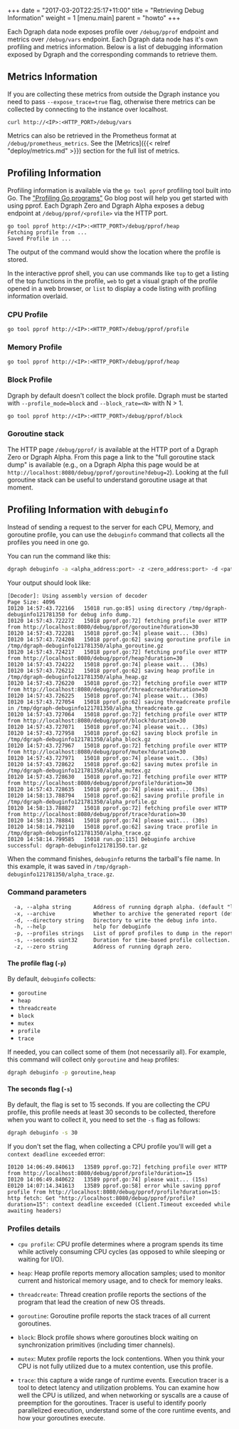 +++
date = "2017-03-20T22:25:17+11:00"
title = "Retrieving Debug Information"
weight = 1
[menu.main]
    parent = "howto"
+++

Each Dgraph data node exposes profile over `/debug/pprof` endpoint and metrics over `/debug/vars` endpoint. Each Dgraph data node has it's own profiling and metrics information. Below is a list of debugging information exposed by Dgraph and the corresponding commands to retrieve them.

## Metrics Information

If you are collecting these metrics from outside the Dgraph instance you need to pass `--expose_trace=true` flag, otherwise there metrics can be collected by connecting to the instance over localhost.

```
curl http://<IP>:<HTTP_PORT>/debug/vars
```

Metrics can also be retrieved in the Prometheus format at `/debug/prometheus_metrics`. See the [Metrics]({{< relref "deploy/metrics.md" >}}) section for the full list of metrics.

## Profiling Information

Profiling information is available via the `go tool pprof` profiling tool built into Go. The ["Profiling Go programs"](https://blog.golang.org/profiling-go-programs) Go blog post will help you get started with using pprof. Each Dgraph Zero and Dgraph Alpha exposes a debug endpoint at `/debug/pprof/<profile>` via the HTTP port.

```
go tool pprof http://<IP>:<HTTP_PORT>/debug/pprof/heap
Fetching profile from ...
Saved Profile in ...
```
The output of the command would show the location where the profile is stored.

In the interactive pprof shell, you can use commands like `top` to get a listing of the top functions in the profile, `web` to get a visual graph of the profile opened in a web browser, or `list` to display a code listing with profiling information overlaid.

### CPU Profile

```
go tool pprof http://<IP>:<HTTP_PORT>/debug/pprof/profile
```

### Memory Profile

```
go tool pprof http://<IP>:<HTTP_PORT>/debug/pprof/heap
```

### Block Profile

Dgraph by default doesn't collect the block profile. Dgraph must be started with `--profile_mode=block` and `--block_rate=<N>` with N > 1.

```
go tool pprof http://<IP>:<HTTP_PORT>/debug/pprof/block
```

### Goroutine stack

The HTTP page `/debug/pprof/` is available at the HTTP port of a Dgraph Zero or Dgraph Alpha. From this page a link to the "full goroutine stack dump" is available (e.g., on a Dgraph Alpha this page would be at `http://localhost:8080/debug/pprof/goroutine?debug=2`). Looking at the full goroutine stack can be useful to understand goroutine usage at that moment.

## Profiling Information with `debuginfo`

Instead of sending a request to the server for each CPU, Memory, and goroutine profile, you can use the `debuginfo` command that collects all the profiles you need in one go.

You can run the command like this:

```sh
dgraph debuginfo -a <alpha_address:port> -z <zero_address:port> -d <path_to_dir_to_store_profiles> 
```

Your output should look like:

```log
[Decoder]: Using assembly version of decoder
Page Size: 4096
I0120 14:57:43.722166   15018 run.go:85] using directory /tmp/dgraph-debuginfo121781350 for debug info dump.
I0120 14:57:43.722272   15018 pprof.go:72] fetching profile over HTTP from http://localhost:8080/debug/pprof/goroutine?duration=30
I0120 14:57:43.722281   15018 pprof.go:74] please wait... (30s)
I0120 14:57:43.724208   15018 pprof.go:62] saving goroutine profile in /tmp/dgraph-debuginfo121781350/alpha_goroutine.gz
I0120 14:57:43.724217   15018 pprof.go:72] fetching profile over HTTP from http://localhost:8080/debug/pprof/heap?duration=30
I0120 14:57:43.724222   15018 pprof.go:74] please wait... (30s)
I0120 14:57:43.726212   15018 pprof.go:62] saving heap profile in /tmp/dgraph-debuginfo121781350/alpha_heap.gz
I0120 14:57:43.726220   15018 pprof.go:72] fetching profile over HTTP from http://localhost:8080/debug/pprof/threadcreate?duration=30
I0120 14:57:43.726225   15018 pprof.go:74] please wait... (30s)
I0120 14:57:43.727054   15018 pprof.go:62] saving threadcreate profile in /tmp/dgraph-debuginfo121781350/alpha_threadcreate.gz
I0120 14:57:43.727064   15018 pprof.go:72] fetching profile over HTTP from http://localhost:8080/debug/pprof/block?duration=30
I0120 14:57:43.727071   15018 pprof.go:74] please wait... (30s)
I0120 14:57:43.727958   15018 pprof.go:62] saving block profile in /tmp/dgraph-debuginfo121781350/alpha_block.gz
I0120 14:57:43.727967   15018 pprof.go:72] fetching profile over HTTP from http://localhost:8080/debug/pprof/mutex?duration=30
I0120 14:57:43.727971   15018 pprof.go:74] please wait... (30s)
I0120 14:57:43.728622   15018 pprof.go:62] saving mutex profile in /tmp/dgraph-debuginfo121781350/alpha_mutex.gz
I0120 14:57:43.728630   15018 pprof.go:72] fetching profile over HTTP from http://localhost:8080/debug/pprof/profile?duration=30
I0120 14:57:43.728635   15018 pprof.go:74] please wait... (30s)
I0120 14:58:13.788794   15018 pprof.go:62] saving profile profile in /tmp/dgraph-debuginfo121781350/alpha_profile.gz
I0120 14:58:13.788827   15018 pprof.go:72] fetching profile over HTTP from http://localhost:8080/debug/pprof/trace?duration=30
I0120 14:58:13.788841   15018 pprof.go:74] please wait... (30s)
I0120 14:58:14.792110   15018 pprof.go:62] saving trace profile in /tmp/dgraph-debuginfo121781350/alpha_trace.gz
I0120 14:58:14.799585   15018 run.go:115] Debuginfo archive successful: dgraph-debuginfo121781350.tar.gz
```

When the command finishes, `debuginfo` returns the tarball's file name. In this example, it was saved in `/tmp/dgraph-debuginfo121781350/alpha_trace.gz`.

### Command parameters

```txt
  -a, --alpha string       Address of running dgraph alpha. (default "localhost:8080")
  -x, --archive            Whether to archive the generated report (default true)
  -d, --directory string   Directory to write the debug info into.
  -h, --help               help for debuginfo
  -p, --profiles strings   List of pprof profiles to dump in the report. (default [goroutine,heap,threadcreate,block,mutex,profile,trace])
  -s, --seconds uint32     Duration for time-based profile collection. (default 15)
  -z, --zero string        Address of running dgraph zero.
```

#### The profile flag (`-p`)

By default, `debuginfo` collects:
- `goroutine`
- `heap`
- `threadcreate` 
- `block` 
- `mutex` 
- `profile`
- `trace`

If needed, you can collect some of them (not necessarily all). For example, this command will collect only `goroutine` and `heap` profiles:

```sh
dgraph debuginfo -p goroutine,heap
```

#### The seconds flag (`-s`)

By default, the flag is set to 15 seconds. If you are collecting the CPU profile, this profile needs at least 30 seconds to be collected, therefore when you want to collect it, you need to set the `-s` flag as follows:

```sh
dgraph debuginfo -s 30
```

If you don't set the flag, when collecting a CPU profile you'll will get a `context deadline exceeded` error:

```log
I0120 14:06:49.840613   13589 pprof.go:72] fetching profile over HTTP from http://localhost:8080/debug/pprof/profile?duration=15
I0120 14:06:49.840622   13589 pprof.go:74] please wait... (15s)
E0120 14:07:14.341613   13589 pprof.go:58] error while saving pprof profile from http://localhost:8080/debug/pprof/profile?duration=15: http fetch: Get "http://localhost:8080/debug/pprof/profile?duration=15": context deadline exceeded (Client.Timeout exceeded while awaiting headers)
```

### Profiles details

- `cpu profile`: CPU profile determines where a program spends its time while actively consuming CPU cycles (as opposed to while sleeping or waiting for I/O).

- `heap`: Heap profile reports memory allocation samples; used to monitor current and historical memory usage, and to check for memory leaks.

- `threadcreate`: Thread creation profile reports the sections of the program that lead the creation of new OS threads.

- `goroutine`: Goroutine profile reports the stack traces of all current goroutines.

- `block`: Block profile shows where goroutines block waiting on synchronization primitives (including timer channels). 

- `mutex`: Mutex profile reports the lock contentions. When you think your CPU is not fully utilized due to a mutex contention, use this profile. 

- `trace`: this capture a wide range of runtime events. Execution tracer is a tool to detect latency and utilization problems. You can examine how well the CPU is utilized, and when networking or syscalls are a cause of preemption for the goroutines.
Tracer is useful to identify poorly parallelized execution, understand some of the core runtime events, and how your goroutines execute.
